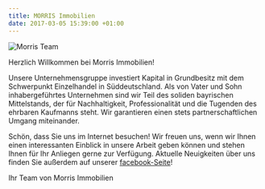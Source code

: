 ```yaml
---
title: MORRIS Immobilien
date: 2017-03-05 15:39:00 +01:00
---
```


<div class="uk-inline uk-text-center">
  <img src="{{ site.baseurl }}/uploads/team2017.jpg" class="uk-border-rounded uk-width-xlarge" alt="Morris Team">
  <div class="uk-overlay uk-light uk-position-bottom">
    <p>Herzlich Willkommen bei Morris Immobilien!</p>
  </div>
</div>

Unsere Unternehmensgruppe investiert Kapital in Grundbesitz mit dem Schwerpunkt Einzelhandel in Süddeutschland. Als von Vater und Sohn inhabergeführtes Unternehmen sind wir Teil des soliden bayrischen Mittelstands, der für Nachhaltigkeit, Professionalität und die Tugenden des ehrbaren Kaufmanns steht. Wir garantieren einen stets partnerschaftlichen Umgang miteinander.

Schön, dass Sie uns im Internet besuchen! Wir freuen uns, wenn wir Ihnen einen interessanten Einblick in unsere Arbeit geben können und stehen Ihnen für Ihr Anliegen gerne zur Verfügung. Aktuelle Neuigkeiten über uns finden Sie außerdem auf unserer [facebook-Seite](https://www.facebook.com/neissendorfergruppe)!

Ihr Team von Morris Immobilien
